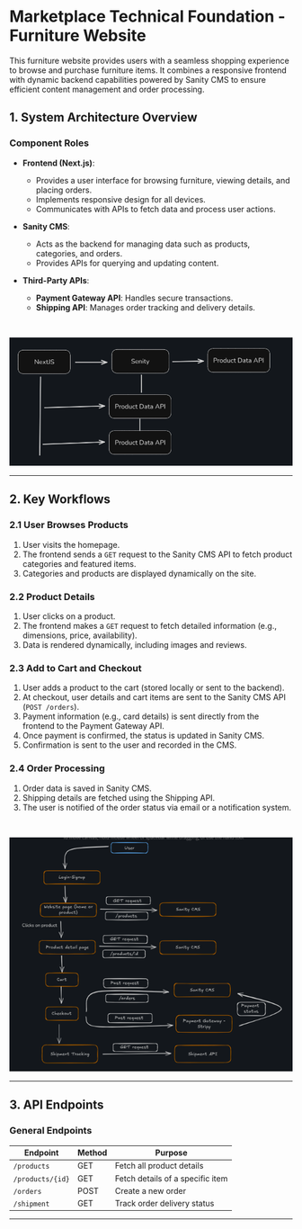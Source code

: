 # Marketplace Technical Foundation - Furniture Website

This furniture website provides users with a seamless shopping experience to browse and purchase furniture items. It combines a responsive frontend with dynamic backend capabilities powered by Sanity CMS to ensure efficient content management and order processing.

## 1. System Architecture Overview

### Component Roles

- **Frontend (Next.js)**:

  - Provides a user interface for browsing furniture, viewing details, and placing orders.
  - Implements responsive design for all devices.
  - Communicates with APIs to fetch data and process user actions.

- **Sanity CMS**:

  - Acts as the backend for managing data such as products, categories, and orders.
  - Provides APIs for querying and updating content.

- **Third-Party APIs**:

  - **Payment Gateway API**: Handles secure transactions.
  - **Shipping API**: Manages order tracking and delivery details.

<br>

![System architecture](./asserts/systemarc.png "system architecture design")



---

## 2. Key Workflows

### 2.1 User Browses Products

1. User visits the homepage.
2. The frontend sends a `GET` request to the Sanity CMS API to fetch product categories and featured items.
3. Categories and products are displayed dynamically on the site.

### 2.2 Product Details

1. User clicks on a product.
2. The frontend makes a `GET` request to fetch detailed information (e.g., dimensions, price, availability).
3. Data is rendered dynamically, including images and reviews.

### 2.3 Add to Cart and Checkout

1. User adds a product to the cart (stored locally or sent to the backend).
2. At checkout, user details and cart items are sent to the Sanity CMS API (`POST /orders`).
3. Payment information (e.g., card details) is sent directly from the frontend to the Payment Gateway API.
4. Once payment is confirmed, the status is updated in Sanity CMS.
5. Confirmation is sent to the user and recorded in the CMS.

### 2.4 Order Processing

1. Order data is saved in Sanity CMS.
2. Shipping details are fetched using the Shipping API.
3. The user is notified of the order status via email or a notification system.

<br>

![System flow Chart](./asserts/systemflow.png "work flow design")



---

## 3. API Endpoints

### General Endpoints

| Endpoint         | Method | Purpose                                                                   |
| ---------------- | ------ | -------------------------------- |
| `/products`      | GET    | Fetch all product details        | 
| `/products/{id}` | GET    | Fetch details of a specific item |
| `/orders`        | POST   | Create a new order               |
| `/shipment`      | GET    | Track order delivery status      |

---
